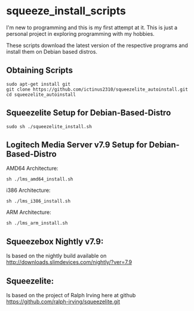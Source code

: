 squeeze_install_scripts
==============
I'm new to programming and this is my first attempt at it.
This is just a personal project in exploring programming with my hobbies.

These scripts download the latest version of the respective programs and install them on Debian based distros.

Obtaining Scripts
-----------------
```shell
sudo apt-get install git
git clone https://github.com/ictinus2310/squeezelite_autoinstall.git
cd squeezelite_autoinstall
```
Squeezelite Setup for Debian-Based-Distro
-----------------------------------------
```shell
sudo sh ./squeezelite_install.sh
```
Logitech Media Server v7.9 Setup for Debian-Based-Distro
--------------------------------------------------------
AMD64 Architecture:
```shell
sh ./lms_amd64_install.sh
```
i386 Architecture:
```shell
sh ./lms_i386_install.sh
```
ARM Architecture:
```shell
sh ./lms_arm_install.sh
```

Squeezebox Nightly v7.9:
-------------------
Is based on the nightly build available on http://downloads.slimdevices.com/nightly/?ver=7.9

Squeezelite:
------------
Is based on the project of Ralph Irving here at github https://github.com/ralph-irving/squeezelite.git

